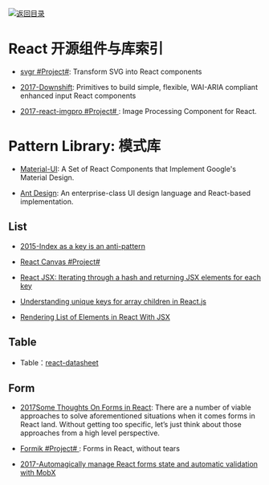 [![返回目录](https://parg.co/UGo)](https://parg.co/b4z) 
 
 
# React 开源组件与库索引

- [svgr #Project#](https://github.com/smooth-code/svgr): Transform SVG into React components

- [2017-Downshift](https://medium.com/@kentcdodds/introducing-downshift-for-react-b1de3fca0817): Primitives to build simple, flexible, WAI-ARIA compliant enhanced input React components
 
- [2017-react-imgpro #Project# ](https://github.com/nitin42/react-imgpro): Image Processing Component for React.
 
# Pattern Library: 模式库

- [Material-UI](http://www.material-ui.com/#/): A Set of React Components that Implement Google's Material Design.


- [Ant Design](https://www.hugedomains.com/domain_profile.cfm?d=ant-design&e=com): An enterprise-class UI design language and React-based implementation.


## List



- [2015-Index as a key is an anti-pattern](https://parg.co/beq)

- [React Canvas #Project# ](https://github.com/Flipboard/react-canvas)

- [React JSX: Iterating through a hash and returning JSX elements for each key](http://stackoverflow.com/questions/29534224/react-jsx-iterating-through-a-hash-and-returning-jsx-elements-for-each-key)

- [Understanding unique keys for array children in React.js](http://stackoverflow.com/questions/28329382/understanding-unique-keys-for-array-children-in-react-js)

- [Rendering List of Elements in React With JSX](http://jasonjl.me/blog/2015/04/18/rendering-list-of-elements-in-react-with-jsx/)


## Table


- Table：[react-datasheet](https://nadbm.github.io/react-datasheet/)



## Form

- [2017Some Thoughts On Forms in React](https://parg.co/bIR): There are a number of viable approaches to solve aforementioned situations when it comes forms in React land. Without getting too specific, let’s just think about those approaches from a high level perspective.

- [Formik #Project# ](https://github.com/jaredpalmer/formik): Forms in React, without tears

- [2017-Automagically manage React forms state and automatic validation with MobX](https://medium.com/@foxhound87/automagically-manage-react-forms-state-with-mobx-and-automatic-validation-2b00a32b9769)






